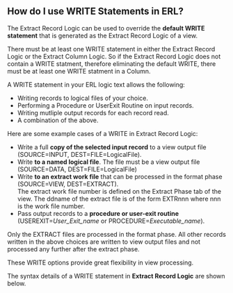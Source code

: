 ## How do I use WRITE Statements in ERL?

The Extract Record Logic can be used to override the **default WRITE statement** that is generated as the Extract Record Logic of a view.

There must be at least one WRITE statement in either the Extract Record Logic or the Extract Column Logic. So if the Extract Record Logic does not contain a WRITE statment, therefore eliminating the default WRITE, there must be at least one WRITE statment in a Column.

A WRITE statement in your ERL logic text allows the following:

-   Writing records to logical files of your choice.
-   Performing a Procedure or UserExit Routine on input records.
-   Writing mutliple output records for each record read.
-   A combination of the above.

Here are some example cases of a WRITE in Extract Record Logic:

-  Write a full **copy of the selected input record** to a view output file  
\(SOURCE=INPUT, DEST=FILE=LogicalFile\).
-  Write **to a named logical file**. The file must be a view output file  
\(SOURCE=DATA, DEST=FILE=LogicalFile\)
-  Write **to an extract work file** that can be processed in the format phase  
\(SOURCE=VIEW, DEST=EXTRACT\).  
The extract work file number is defined on the Extract Phase tab of the view. The ddname of the extract file is of the form EXTRnnn where nnn is the work file number.
-  Pass output records to a **procedure or user-exit routine**  
(USEREXIT=*User_Exit_name* or PROCEDURE=*Executable_name*).  

Only the EXTRACT files are processed in the format phase. All other records written in the above choices are written to view output files and not processed any further after the extract phase.

These WRITE options provide great flexibility in view processing.

The syntax details of a WRITE statement in **Extract Record Logic** are shown below.
